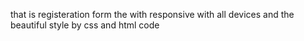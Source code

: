 that is registeration form the with responsive with all devices and the beautiful style by  css and html code
